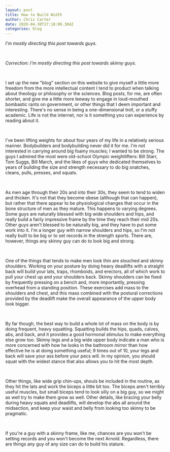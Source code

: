 ```yaml
---
layout: post
title: How to Build Width
author: Chris Carter
date: 2020-04-30T17:18:09.304Z
categories: blog
---
```

*I'm mostly directing this post towards guys.*

<br>

*Correction: I'm mostly directing this post towards skinny guys.*

<br>

I set up the new "blog" section on this website to give myself a little more freedom from the more intellectual content I tend to product when talking about theology or philosophy or the sciences. Blog posts, for me, are often shorter, and give me a little more leeway to engage in loud-mouthed bombastic rants on government, or other things that I deem important and interesting. There's no sense in being a one-dimensional troll, or a stuffy academic. Life is not the internet, nor is it something you can experience by reading about it.

<br>

I've been lifting weights for about four years of my life in a relatively serious manner. Bodybuilders and bodybuilding never did it for me. I'm not interested in carrying around big foamy muscles; I wanted to be strong. The guys I admired the most were old-school Olympic weightlifters: Bill Starr, Tom Suggs, Bill March, and the likes of guys who dedicated themselves to years of building the size and strength necessary to do big snatches, cleans, pulls, presses, and squats. 

<br>

As men age through their 20s and into their 30s, they seem to tend to widen and thicken. It's not that they become obese (although that can happen), but rather that there appear to be physiological changes that occur in the bone structure of men as they mature. This happens to varying degrees. Some guys are naturally blessed with big wide shoulders and hips, and really build a fairly impressive frame by the time they reach their mid 20s. Other guys aren't blessed to be naturally big, and they have to put some work into it. I'm a longer guy with narrow shoulders and hips, so I'm not really built to be big or to set records in the strength sports. There are, however, things any skinny guy can do to look big and strong.

<br>

One of the things that tends to make men look thin are slouched and skinny shoulders. Working on your posture by doing heavy deadlifts with a straight back will build your lats, traps, rhomboids, and erectors, all of which work to pull your chest up and your shoulders back. Skinny shoulders can be fixed by frequently pressing on a bench and, more importantly, pressing overhead from a standing position. These exercises add mass to the shoulders and chest, and this mass combined with the postural corrections provided by the deadlift make the overall appearance of the upper body look bigger. 

<br>

By far though, the best way to build a whole lot of mass on the body is by doing frequent, heavy squatting. Squatting builds the hips, quads, calves, abs, and back, and it provides a good hormonal stimulus to make everything else grow too. Skinny legs and a big wide upper body indicate a man who is more concerned with how he looks in the bathroom mirror than how effective he is at doing something useful; 9 times out of 10, your legs and back will save your ass before your pecs will. In my opinion, you should squat with the widest stance that also allows you to hit the most depth.

<br>

Other things, like wide grip chin-ups, shouls be included in the routine, as they hit the lats and work the biceps a little bit too. The biceps aren't terribly useful muscles, but small biceps tend to look silly on a big guy, so we might as well try to make them grow as well. Other details, like bracing your belly during heavy squats and deadlifts, will develop the abs all around the midsection, and keep your waist and belly from looking too skinny to be pragmatic. 

<br>

If you're a guy with a skinny frame, like me, chances are you won't be setting records and you won't become the next Arnold. Regardless, there are things any guy of any size can do to build his stature.